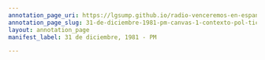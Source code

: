 ```yaml
---
annotation_page_uri: https://lgsump.github.io/radio-venceremos-en-espanol/annotations/31-de-diciembre-1981-pm-canvas-1-contexto-pol-tico.json
annotation_page_slug: 31-de-diciembre-1981-pm-canvas-1-contexto-pol-tico
layout: annotation_page
manifest_label: 31 de diciembre, 1981 - PM

---
```

